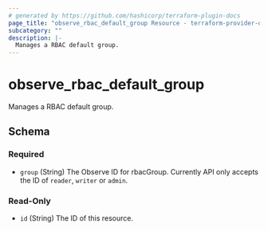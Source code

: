 ```yaml
---
# generated by https://github.com/hashicorp/terraform-plugin-docs
page_title: "observe_rbac_default_group Resource - terraform-provider-observe"
subcategory: ""
description: |-
  Manages a RBAC default group.
---
```

# observe_rbac_default_group

Manages a RBAC default group.

<!-- schema generated by tfplugindocs -->
## Schema

### Required

- `group` (String) The Observe ID for rbacGroup. Currently API only accepts the ID of `reader`, `writer` or `admin`.

### Read-Only

- `id` (String) The ID of this resource.

